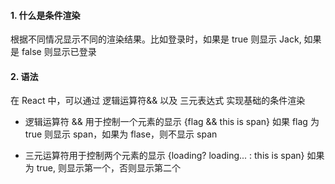 #### 1. 什么是条件渲染
根据不同情况显示不同的渲染结果。比如登录时，如果是 true 则显示 Jack, 如果是 false 则显示已登录

#### 2. 语法
在 React 中，可以通过 逻辑运算符&& 以及 三元表达式 实现基础的条件渲染

  - 逻辑运算符 && 用于控制一个元素的显示
  {flag && <span>this is span</span>}
  如果 flag 为 true 则显示 span，如果为 flase，则不显示 span

  - 三元运算符用于控制两个元素的显示
  {loading? <span>loading...</span> : <span> this is span</span>}
  如果为 true, 则显示第一个，否则显示第二个